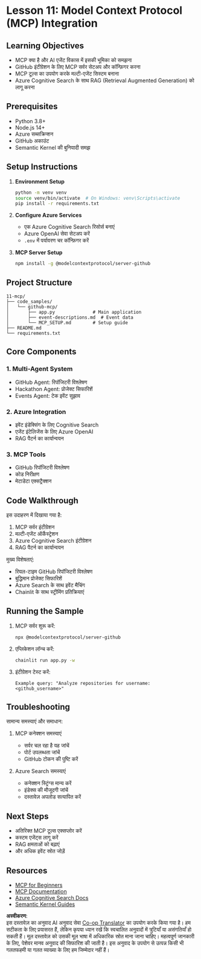<!--
CO_OP_TRANSLATOR_METADATA:
{
  "original_hash": "9320dd53c82869fd44935d1581eaf7bb",
  "translation_date": "2025-05-21T08:14:07+00:00",
  "source_file": "11-mcp/README.md",
  "language_code": "hi"
}
-->
# Lesson 11: Model Context Protocol (MCP) Integration

## Learning Objectives
- MCP क्या है और AI एजेंट विकास में इसकी भूमिका को समझना
- GitHub इंटीग्रेशन के लिए MCP सर्वर सेटअप और कॉन्फ़िगर करना
- MCP टूल्स का उपयोग करके मल्टी-एजेंट सिस्टम बनाना
- Azure Cognitive Search के साथ RAG (Retrieval Augmented Generation) को लागू करना

## Prerequisites
- Python 3.8+
- Node.js 14+
- Azure सब्सक्रिप्शन
- GitHub अकाउंट
- Semantic Kernel की बुनियादी समझ

## Setup Instructions

1. **Environment Setup**  
   ```bash
   python -m venv venv
   source venv/bin/activate  # On Windows: venv\Scripts\activate
   pip install -r requirements.txt
   ```

2. **Configure Azure Services**  
   - एक Azure Cognitive Search रिसोर्स बनाएं  
   - Azure OpenAI सेवा सेटअप करें  
   - `.env` में पर्यावरण चर कॉन्फ़िगर करें

3. **MCP Server Setup**  
   ```bash
   npm install -g @modelcontextprotocol/server-github
   ```

## Project Structure

```
11-mcp/
├── code_samples/
│   └── github-mcp/
│       ├── app.py              # Main application
│       ├── event-descriptions.md  # Event data
│       └── MCP_SETUP.md        # Setup guide
├── README.md
└── requirements.txt
```

## Core Components

### 1. Multi-Agent System
- GitHub Agent: रिपॉजिटरी विश्लेषण  
- Hackathon Agent: प्रोजेक्ट सिफारिशें  
- Events Agent: टेक इवेंट सुझाव

### 2. Azure Integration
- इवेंट इंडेक्सिंग के लिए Cognitive Search  
- एजेंट इंटेलिजेंस के लिए Azure OpenAI  
- RAG पैटर्न का कार्यान्वयन

### 3. MCP Tools
- GitHub रिपॉजिटरी विश्लेषण  
- कोड निरीक्षण  
- मेटाडेटा एक्सट्रैक्शन

## Code Walkthrough

इस उदाहरण में दिखाया गया है:  
1. MCP सर्वर इंटीग्रेशन  
2. मल्टी-एजेंट ऑर्केस्ट्रेशन  
3. Azure Cognitive Search इंटीग्रेशन  
4. RAG पैटर्न का कार्यान्वयन

मुख्य विशेषताएं:  
- रियल-टाइम GitHub रिपॉजिटरी विश्लेषण  
- बुद्धिमान प्रोजेक्ट सिफारिशें  
- Azure Search के साथ इवेंट मैचिंग  
- Chainlit के साथ स्ट्रीमिंग प्रतिक्रियाएं

## Running the Sample

1. MCP सर्वर शुरू करें:  
   ```bash
   npx @modelcontextprotocol/server-github
   ```

2. एप्लिकेशन लॉन्च करें:  
   ```bash
   chainlit run app.py -w
   ```

3. इंटीग्रेशन टेस्ट करें:  
   ```
   Example query: "Analyze repositories for username: <github_username>"
   ```

## Troubleshooting

सामान्य समस्याएं और समाधान:  
1. MCP कनेक्शन समस्याएं  
   - सर्वर चल रहा है यह जांचें  
   - पोर्ट उपलब्धता जांचें  
   - GitHub टोकन की पुष्टि करें

2. Azure Search समस्याएं  
   - कनेक्शन स्ट्रिंग्स मान्य करें  
   - इंडेक्स की मौजूदगी जांचें  
   - दस्तावेज़ अपलोड सत्यापित करें

## Next Steps
- अतिरिक्त MCP टूल्स एक्सप्लोर करें  
- कस्टम एजेंट्स लागू करें  
- RAG क्षमताओं को बढ़ाएं  
- और अधिक इवेंट स्रोत जोड़ें

## Resources
- [MCP for Beginners](https://aka.ms/mcp-for-beginners)  
- [MCP Documentation](https://github.com/microsoft/semantic-kernel/tree/main/python/semantic-kernel/semantic_kernel/connectors/mcp)  
- [Azure Cognitive Search Docs](https://learn.microsoft.com/azure/search/)  
- [Semantic Kernel Guides](https://learn.microsoft.com/semantic-kernel/)

**अस्वीकरण**:  
इस दस्तावेज़ का अनुवाद AI अनुवाद सेवा [Co-op Translator](https://github.com/Azure/co-op-translator) का उपयोग करके किया गया है। हम सटीकता के लिए प्रयासरत हैं, लेकिन कृपया ध्यान रखें कि स्वचालित अनुवादों में त्रुटियाँ या असंगतियाँ हो सकती हैं। मूल दस्तावेज़ को उसकी मूल भाषा में अधिकारिक स्रोत माना जाना चाहिए। महत्वपूर्ण जानकारी के लिए, पेशेवर मानव अनुवाद की सिफारिश की जाती है। इस अनुवाद के उपयोग से उत्पन्न किसी भी गलतफहमी या गलत व्याख्या के लिए हम जिम्मेदार नहीं हैं।